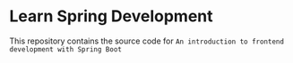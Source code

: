 # Learn Spring Development

This repository contains the source code for `An introduction to frontend development with Spring Boot`
